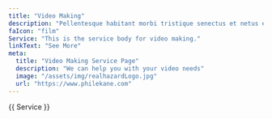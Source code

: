 ```yaml
---
title: "Video Making"
description: "Pellentesque habitant morbi tristique senectus et netus et malesuada fames."
faIcon: "film"
Service: "This is the service body for video making."
linkText: "See More"
meta:
  title: "Video Making Service Page"
  description: "We can help you with your video needs"
  image: "/assets/img/realhazardLogo.jpg"
  url: "https://www.philekane.com"
---
```

{{ Service }}